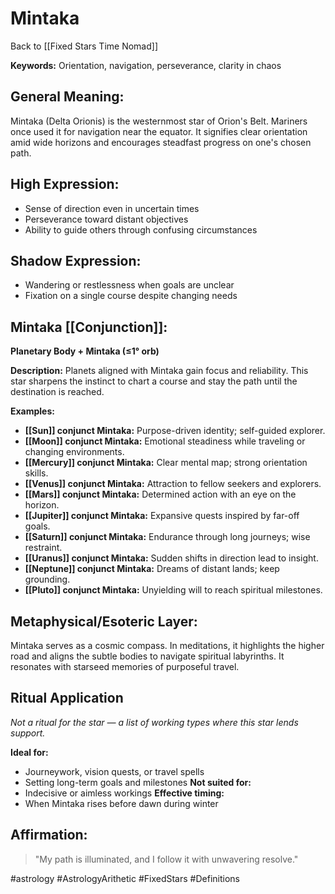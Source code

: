 # Mintaka

Back to [[Fixed Stars Time Nomad]]

**Keywords:** Orientation, navigation, perseverance, clarity in chaos

## General Meaning:
Mintaka (Delta Orionis) is the westernmost star of Orion's Belt. Mariners once used it for navigation near the equator. It signifies clear orientation amid wide horizons and encourages steadfast progress on one's chosen path.

## High Expression:
- Sense of direction even in uncertain times
- Perseverance toward distant objectives
- Ability to guide others through confusing circumstances

## Shadow Expression:
- Wandering or restlessness when goals are unclear
- Fixation on a single course despite changing needs

## Mintaka [[Conjunction]]:

**Planetary Body + Mintaka (≤1° orb)**

**Description:**
Planets aligned with Mintaka gain focus and reliability. This star sharpens the instinct to chart a course and stay the path until the destination is reached.

**Examples:**
- **[[Sun]] conjunct Mintaka:** Purpose-driven identity; self-guided explorer.
- **[[Moon]] conjunct Mintaka:** Emotional steadiness while traveling or changing environments.
- **[[Mercury]] conjunct Mintaka:** Clear mental map; strong orientation skills.
- **[[Venus]] conjunct Mintaka:** Attraction to fellow seekers and explorers.
- **[[Mars]] conjunct Mintaka:** Determined action with an eye on the horizon.
- **[[Jupiter]] conjunct Mintaka:** Expansive quests inspired by far-off goals.
- **[[Saturn]] conjunct Mintaka:** Endurance through long journeys; wise restraint.
- **[[Uranus]] conjunct Mintaka:** Sudden shifts in direction lead to insight.
- **[[Neptune]] conjunct Mintaka:** Dreams of distant lands; keep grounding.
- **[[Pluto]] conjunct Mintaka:** Unyielding will to reach spiritual milestones.

## Metaphysical/Esoteric Layer:
Mintaka serves as a cosmic compass. In meditations, it highlights the higher road and aligns the subtle bodies to navigate spiritual labyrinths. It resonates with starseed memories of purposeful travel.

## Ritual Application
*Not a ritual for the star — a list of working types where this star lends support.*

**Ideal for:**
- Journeywork, vision quests, or travel spells
- Setting long-term goals and milestones
**Not suited for:**
- Indecisive or aimless workings
**Effective timing:**
- When Mintaka rises before dawn during winter

## Affirmation:

> "My path is illuminated, and I follow it with unwavering resolve."

#astrology #AstrologyArithetic #FixedStars #Definitions
